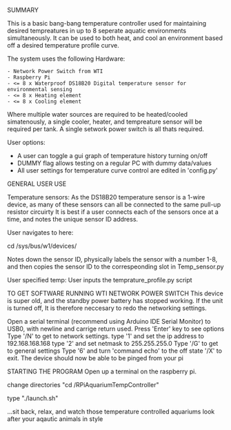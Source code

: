 SUMMARY

This is a basic bang-bang temperature controller used for maintaining desired tempreatures in up to 8 seperate aquatic environments simultaneously.
It can be used to both heat, and cool an environment based off a desired temperature profile curve.

The system uses the following Hardware:

	- Network Power Switch from WTI
	- Raspberry Pi
	- <= 8 x Waterproof DS18B20 Digital temperature sensor for environmental sensing
	- <= 8 x Heating element
	- <= 8 x Cooling element

Where multiple water sources are required to be heated/cooled simatenously, a single cooler, heater, and tempreature sensor will be required per tank. 
A single setwork power switch is all thats required.

User options:

- A user can toggle a gui graph of temperature history turning on/off
- DUMMY flag allows testing on a regular PC with dummy data/values 
- All user settings for temperature curve control are edited in 'config.py'

GENERAL USER USE

Temperature sensors:
As the DS18B20 temperature sensor is a 1-wire device, as many of these sensors can all be connected to the same pull-up resistor circuirty
It is best if a user connects each of the sensors once at a time, and notes the unique sensor ID address.

User navigates to here:

cd /sys/bus/w1/devices/

Notes down the sensor ID, physically labels the sensor with a number 1-8, and then copies the sensor ID to the correspeonding slot in Temp_sensor.py


User specified temp:
User inputs the temprature_profile.py script


TO GET SOFTWARE RUNNING
WTI NETWORK POWER SWITCH
This device is super old, and the standby power battery has stopped working. If the unit is turned off, It is therefore neccesary to redo the networking settings.

Open a serial terminal (recommend using Arduino IDE Serial Monitor) to USB0, with newline and carrige return used.
Press 'Enter' key to see options
Type '/N' to get to network settings.
type '1' and set the ip address to 192.168.168.168 
type '2' and set netmask to 255.255.255.0
Type '/G' to get to general settings
Type '6' and turn 'command echo' to the off state
'/X' to exit. The device should now be able to be pinged from your pi

STARTING THE PROGRAM
Open up a terminal on the raspberry pi.

change directories "cd /RPiAquariumTempController"

type "./launch.sh"

...sit back, relax, and watch those temperature controlled aquariums look after your aqautic animals in style
